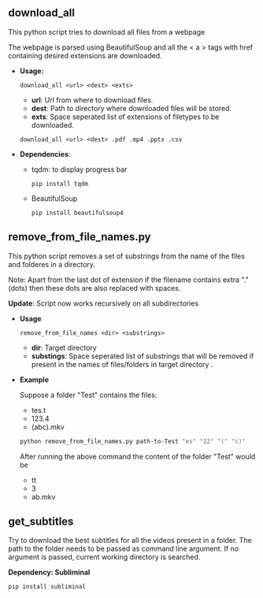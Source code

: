 ## download_all

This python script tries to download all files from a webpage

The webpage is parsed using BeautifulSoup and all the < a > tags with href containing desired extensions are downloaded.

- **Usage:**

	`download_all <url> <dest> <exts>`

	- **url**: Url from where to download files.
	- **dest**: Path to directory where downloaded files will be stored.
	- **exts**: Space seperated list of extensions of filetypes to be downloaded.

	`download_all <url> <dest> .pdf .mp4 .pptx .csv`

- **Dependencies**:
	- tqdm: to display progress bar

		`pip install tqdm`
	
	- BeautifulSoup 
	
		`pip install beautifulsoup4`

## remove_from_file_names.py

This python script removes a set of substrings from the name of the files and folderes in a directory.

Note: Apart from the last dot of extension if the filename contains extra "." (dots) then these dots are also replaced with spaces.

**Update**: Script now works recursively on all subdirectories

- **Usage**
	
	`remove_from_file_names <dir> <substrings>`

	- **dir**: Target directory
	- **substings**: Space seperated list of substrings that will be removed if present in the names of files/folders in target directory .

- **Example**

	Suppose a folder "Test" contains the files:

	- tes.t 
	- 123.4
	- (abc).mkv 

	```bash
	python remove_from_file_names.py path-to-Test "es" "12" "(" "c)"
	```

	After running the above command the content of the folder "Test" would be
	
	- tt 
	- 3 
	- ab.mkv

## get_subtitles

Try to download the best subtitles for all the videos present in a folder.
The path to the folder needs to be passed as command line argument. If no argument is passed, current working directory is searched.

**Dependency: Subliminal**

``pip install subliminal``